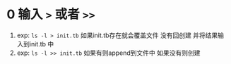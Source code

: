 # 0 输入 `>` 或者 `>>`

1.  exp: `ls -l > init.tb` 如果init.tb存在就会覆盖文件 没有回创建 并将结果输入到init.tb 中
2.  exp: `ls -l >> init.tb` 如果有则append到文件中 如果没有则创建

